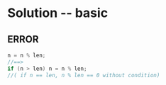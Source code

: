 # Solution -- basic 

## ERROR
```java
n = n % len; 
//==>
if (n > len) n = n % len;
//( if n == len, n % len == 0 without condition)
```
